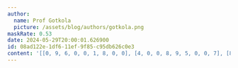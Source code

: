```yaml
---
author:
  name: Prof Gotkola
  picture: /assets/blog/authors/gotkola.png
maskRate: 0.53
date: 2024-05-29T20:00:01.626900
id: 08ad122e-1df6-11ef-9f85-c95db626c0e3
content: '[[0, 9, 6, 0, 0, 1, 8, 0, 0], [4, 0, 0, 8, 9, 5, 0, 0, 7], [8, 0, 0, 0, 6, 0, 0, 0, 0], [1, 0, 0, 0, 0, 7, 0, 2, 3], [0, 0, 0, 6, 1, 0, 5, 9, 0], [5, 0, 0, 4, 8, 0, 0, 7, 1], [7, 0, 0, 0, 0, 0, 9, 5, 0], [9, 0, 0, 0, 2, 8, 1, 3, 0], [6, 3, 1, 0, 4, 9, 0, 8, 2]]'
---
```

